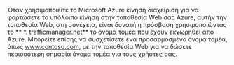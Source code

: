 Όταν χρησιμοποιείτε το Microsoft Azure κίνηση διαχείριση για να φορτώσετε το υπόλοιπο κίνηση στην τοποθεσία Web σας Azure, αυτήν την τοποθεσία Web, στη συνέχεια, είναι δυνατή η πρόσβαση χρησιμοποιώντας το ** \*. trafficmanager.net** το όνομα τομέα που έχουν εκχωρηθεί από Azure. Μπορείτε επίσης να συσχετίσετε ένα προσαρμοσμένο όνομα τομέα, όπως www.contoso.com, με την τοποθεσία Web για να δώσετε περισσότερη σημασία όνομα τομέα για τους χρήστες σας.